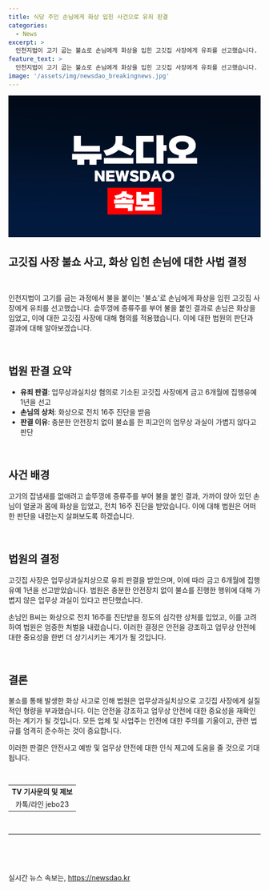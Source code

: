 ```yaml
---
title: 식당 주인 손님에게 화상 입힌 사건으로 유죄 판결
categories:
  - News
excerpt: >
  인천지법이 고기 굽는 불쇼로 손님에게 화상을 입힌 고깃집 사장에게 유죄를 선고했습니다. A씨는 증류주를 부어 불을 붙였는데, 이로 인해 손님 B씨가 화상을 입었고, 법원은 안전장치 없는 불쇼의 업무상 과실이 가볍지 않다고 판단했습니다. A씨에게는 금고 6개월에 집행유예 1년이 선고되었습니다. #불쇼 #고깃집 #화상
feature_text: >
  인천지법이 고기 굽는 불쇼로 손님에게 화상을 입힌 고깃집 사장에게 유죄를 선고했습니다. A씨는 증류주를 부어 불을 붙였는데, 이로 인해 손님 B씨가 화상을 입었고, 법원은 안전장치 없는 불쇼의 업무상 과실이 가볍지 않다고 판단했습니다. A씨에게는 금고 6개월에 집행유예 1년이 선고되었습니다. #불쇼 #고깃집 #화상
image: '/assets/img/newsdao_breakingnews.jpg'
---
```


<p><img src="/assets/img/newsdao_breakingnews.jpg" alt="pcversion 속보" /></p>

<h2>고깃집 사장 불쇼 사고, 화상 입힌 손님에 대한 사법 결정</h2>

<p data-ke-size="size16">&nbsp;</p>

<p>인천지법이 고기를 굽는 과정에서 불을 붙이는 '불쇼'로 손님에게 화상을 입힌 고깃집 사장에게 유죄를 선고했습니다. 솥뚜껑에 증류주를 부어 불을 붙인 결과로 손님은 화상을 입었고, 이에 대한 고깃집 사장에 대해 혐의를 적용했습니다. 이에 대한 법원의 판단과 결과에 대해 알아보겠습니다.</p>

<p data-ke-size="size16">&nbsp;</p>

<h2 data-ke-size="size26">법원 판결 요약</h2>

<ul>
  <li><b>유죄 판결</b>: 업무상과실치상 혐의로 기소된 고깃집 사장에게 금고 6개월에 집행유예 1년을 선고</li>
  <li><b>손님의 상처</b>: 화상으로 전치 16주 진단을 받음</li>
  <li><b>판결 이유</b>: 충분한 안전장치 없이 불쇼를 한 피고인의 업무상 과실이 가볍지 않다고 판단</li>
</ul>

<p data-ke-size="size16">&nbsp;</p>

<h2 data-ke-size="size26">사건 배경</h2>

<p>고기의 잡냄새를 없애려고 솥뚜껑에 증류주를 부어 불을 붙인 결과, 가까이 앉아 있던 손님이 얼굴과 몸에 화상을 입었고, 전치 16주 진단을 받았습니다. 이에 대해 법원은 어떠한 판단을 내렸는지 살펴보도록 하겠습니다.</p>

<p data-ke-size="size16">&nbsp;</p>

<h2 data-ke-size="size26">법원의 결정</h2>

<p>고깃집 사장은 업무상과실치상으로 유죄 판결을 받았으며, 이에 따라 금고 6개월에 집행유예 1년을 선고받았습니다. 법원은 충분한 안전장치 없이 불쇼를 진행한 행위에 대해 가볍지 않은 업무상 과실이 있다고 판단했습니다.</p>

<p>손님인 B씨는 화상으로 전치 16주를 진단받을 정도의 심각한 상처를 입었고, 이를 고려하여 법원은 엄중한 처벌을 내렸습니다. 이러한 결정은 안전을 강조하고 업무상 안전에 대한 중요성을 한번 더 상기시키는 계기가 될 것입니다.</p>

<p data-ke-size="size16">&nbsp;</p>

<h2 data-ke-size="size26">결론</h2>

<p>불쇼를 통해 발생한 화상 사고로 인해 법원은 업무상과실치상으로 고깃집 사장에게 실질적인 형량을 부과했습니다. 이는 안전을 강조하고 업무상 안전에 대한 중요성을 재확인하는 계기가 될 것입니다. 모든 업체 및 사업주는 안전에 대한 주의를 기울이고, 관련 법규를 엄격히 준수하는 것이 중요합니다.</p>

<p>이러한 판결은 안전사고 예방 및 업무상 안전에 대한 인식 제고에 도움을 줄 것으로 기대됩니다.</p>

<p data-ke-size="size16">&nbsp;</p>

<table>
    <tbody>
        <tr>
            <td style="text-align: center; height: 17px;"><b>TV 기사문의 및 제보</b></td>
        </tr>
        <tr>
            <td style="text-align: center; height: 17px;">카톡/라인 jebo23</td>
        </tr>
    </tbody>
</table>

<p data-ke-size="size16">&nbsp;</p>

<hr>

<p data-ke-size="size16">&nbsp;</p>

<p data-ke-size="size16">&nbsp;</p>
실시간 뉴스 속보는, <a href="https://newsdao.kr" rel="dofollow">https://newsdao.kr</a>


